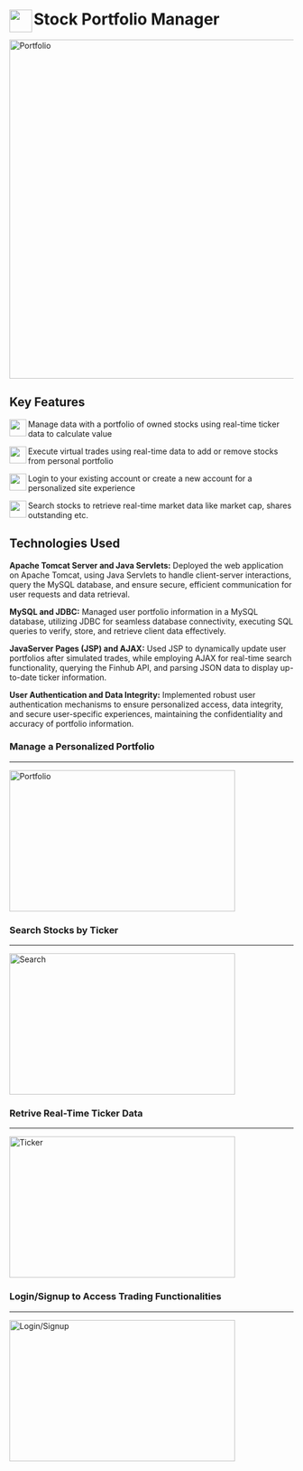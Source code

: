 <span align="left">
  <img src="https://cdn-icons-png.freepik.com/512/12071/12071716.png" width=40 height=40 align="left" />
  <h1 align="left">Stock Portfolio Manager</h1>
</span>

<img align="center" width="600" alt="Portfolio" src="https://github.com/user-attachments/assets/ab4b3776-2fc7-424c-aea5-32cdec9590f3">

## Key Features

<div align="left">
  <img src="https://static-00.iconduck.com/assets.00/database-mysql-icon-462x512-6itsq0zm.png" width=30 height=30 align="left" />
  <p align="left" >Manage data with a portfolio of owned stocks using real-time ticker data to calculate value</p>
</div>
<div align="left">
  <img src="https://cdn-icons-png.flaticon.com/512/4175/4175980.png" width=30 height=30 align="left" />
  <p align="left"> Execute virtual trades using real-time data to add or remove stocks from personal portfolio</p>
</div>
<div align="left">
  <img src="https://cdn-icons-png.flaticon.com/512/295/295128.png" width=30 height=30 align="left" />
  <p align="left">Login to your existing account or create a new account for a personalized site experience</p>
</div>
<div align="left">
  <img src="https://freeiconshop.com/wp-content/uploads/edd/search-var-flat.png" width=30 height=30 align="left" />
  <p align="left">Search stocks to retrieve real-time market data like market cap, shares outstanding etc.</p>
</div>


## Technologies Used

<div>
  <p>
    <span style="font-weight: bold;">Apache Tomcat Server and Java Servlets:</span> Deployed the web application on Apache Tomcat, using Java Servlets to handle client-server interactions, query the MySQL database, and ensure secure, efficient communication for user requests and data retrieval.
  </p>
  <p>
    <span style="font-weight: bold;">MySQL and JDBC:</span> Managed user portfolio information in a MySQL database, utilizing JDBC for seamless database connectivity, executing SQL queries to verify, store, and retrieve client data effectively.
  </p>
  <p>
    <span style="font-weight: bold;">JavaServer Pages (JSP) and AJAX:</span> Used JSP to dynamically update user portfolios after simulated trades, while employing AJAX for real-time search functionality, querying the Finhub API, and parsing JSON data to display up-to-date ticker information.
  </p>
  <p>
    <span style="font-weight: bold;">User Authentication and Data Integrity:</span> Implemented robust user authentication mechanisms to ensure personalized access, data integrity, and secure user-specific experiences, maintaining the confidentiality and accuracy of portfolio information.
  </p>
</div>


### Manage a Personalized Portfolio

--- 

<img width="400" height="250" alt="Portfolio" src="https://github.com/user-attachments/assets/ab4b3776-2fc7-424c-aea5-32cdec9590f3">


### Search Stocks by Ticker

---

<img width="400" height="250" alt="Search" src="https://github.com/user-attachments/assets/9b3f9e6d-509d-4cc7-a0e7-1d0888590e69">

### Retrive Real-Time Ticker Data

---

<img width="400" height="250" alt="Ticker" src="https://github.com/user-attachments/assets/2212501f-fe88-40a5-95d7-011eb85b0608">


### Login/Signup to Access Trading Functionalities

---

<img width="400" height="250" alt="Login/Signup" src="https://github.com/user-attachments/assets/47674273-5d26-45f0-a195-c2505a9255e8">

